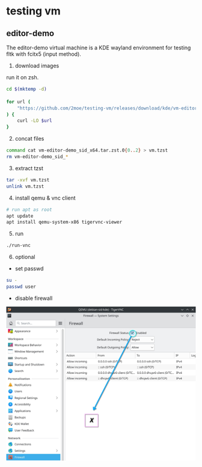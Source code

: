 # testing vm

## editor-demo

The editor-demo virtual machine is a KDE wayland environment for testing fltk with fcitx5 (input method).

1. download images

run it on zsh.

```zsh
cd $(mktemp -d)

for url (
    "https://github.com/2moe/testing-vm/releases/download/kde/vm-editor-demo_sid_x64.tar.zst.0"{0..2}
) {
    curl -LO $url
}
```

2. concat files

```zsh
command cat vm-editor-demo_sid_x64.tar.zst.0{0..2} > vm.tzst
rm vm-editor-demo_sid_*
```

3. extract tzst

```sh
tar -xvf vm.tzst
unlink vm.tzst
```

4. install qemu & vnc client

```sh
# run apt as root
apt update
apt install qemu-system-x86 tigervnc-viewer
```

5. run

```sh
./run-vnc
```

6. optional

- set passwd

```sh
su -
passwd user
```

- disable firewall

![disable-firewall.jpg](./assets/img/firewall.jpg)
